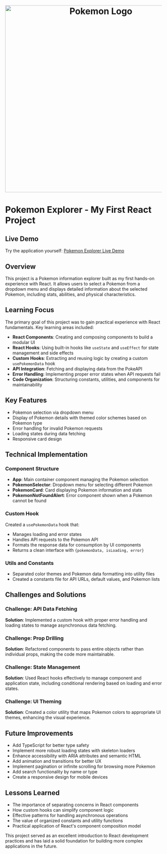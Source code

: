# <div align="center"><img src="https://raw.githubusercontent.com/yourusername/pokemon-explorer/main/public/pokemon-logo.png" alt="Pokemon Logo" width="600px"></div>

# Pokemon Explorer - My First React Project

## Live Demo
Try the application yourself: [Pokemon Explorer Live Demo](https://pokemon-card-react-xi.vercel.app/)

## Overview
This project is a Pokemon information explorer built as my first hands-on experience with React. It allows users to select a Pokemon from a dropdown menu and displays detailed information about the selected Pokemon, including stats, abilities, and physical characteristics.

## Learning Focus
The primary goal of this project was to gain practical experience with React fundamentals. Key learning areas included:

- **React Components**: Creating and composing components to build a modular UI
- **React Hooks**: Using built-in hooks like `useState` and `useEffect` for state management and side effects
- **Custom Hooks**: Extracting and reusing logic by creating a custom `usePokemonData` hook
- **API Integration**: Fetching and displaying data from the PokeAPI
- **Error Handling**: Implementing proper error states when API requests fail
- **Code Organization**: Structuring constants, utilities, and components for maintainability

## Key Features
- Pokemon selection via dropdown menu
- Display of Pokemon details with themed color schemes based on Pokemon type
- Error handling for invalid Pokemon requests
- Loading states during data fetching
- Responsive card design

## Technical Implementation

### Component Structure
- **App**: Main container component managing the Pokemon selection
- **PokemonSelector**: Dropdown menu for selecting different Pokemon
- **PokemonCard**: Card displaying Pokemon information and stats
- **PokemonNotFoundAlert**: Error component shown when a Pokemon cannot be found

### Custom Hook
Created a `usePokemonData` hook that:
- Manages loading and error states
- Handles API requests to the Pokemon API
- Formats the response data for consumption by UI components
- Returns a clean interface with `{pokemonData, isLoading, error}`

### Utils and Constants
- Separated color themes and Pokemon data formatting into utility files
- Created a constants file for API URLs, default values, and Pokemon lists

## Challenges and Solutions

### Challenge: API Data Fetching
**Solution**: Implemented a custom hook with proper error handling and loading states to manage asynchronous data fetching.

### Challenge: Prop Drilling
**Solution**: Refactored components to pass entire objects rather than individual props, making the code more maintainable.

### Challenge: State Management
**Solution**: Used React hooks effectively to manage component and application state, including conditional rendering based on loading and error states.

### Challenge: UI Theming
**Solution**: Created a color utility that maps Pokemon colors to appropriate UI themes, enhancing the visual experience.

## Future Improvements
- Add TypeScript for better type safety
- Implement more robust loading states with skeleton loaders
- Enhance accessibility with ARIA attributes and semantic HTML
- Add animation and transitions for better UX
- Implement pagination or infinite scrolling for browsing more Pokemon
- Add search functionality by name or type
- Create a responsive design for mobile devices

## Lessons Learned
- The importance of separating concerns in React components
- How custom hooks can simplify component logic
- Effective patterns for handling asynchronous operations
- The value of organized constants and utility functions
- Practical application of React's component composition model

This project served as an excellent introduction to React development practices and has laid a solid foundation for building more complex applications in the future.